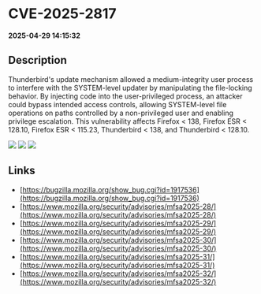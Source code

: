 # CVE-2025-2817

**2025-04-29 14:15:32**

## Description
Thunderbird's update mechanism allowed a medium-integrity user process to interfere with the SYSTEM-level updater by manipulating the file-locking behavior. By injecting code into the user-privileged process, an attacker could bypass intended access controls, allowing SYSTEM-level file operations on paths controlled by a non-privileged user and enabling privilege escalation. This vulnerability affects Firefox < 138, Firefox ESR < 128.10, Firefox ESR < 115.23, Thunderbird < 138, and Thunderbird < 128.10.

![](https://img.shields.io/static/v1?label=Score&message=8.8&color=red)
![](https://img.shields.io/static/v1?label=Severity&message=HIGH&color=red)
![](https://img.shields.io/static/v1?label=CWE&message=Traversal&color=green)

## Links
- [https://bugzilla.mozilla.org/show_bug.cgi?id=1917536](https://bugzilla.mozilla.org/show_bug.cgi?id=1917536)
- [https://www.mozilla.org/security/advisories/mfsa2025-28/](https://www.mozilla.org/security/advisories/mfsa2025-28/)
- [https://www.mozilla.org/security/advisories/mfsa2025-29/](https://www.mozilla.org/security/advisories/mfsa2025-29/)
- [https://www.mozilla.org/security/advisories/mfsa2025-30/](https://www.mozilla.org/security/advisories/mfsa2025-30/)
- [https://www.mozilla.org/security/advisories/mfsa2025-31/](https://www.mozilla.org/security/advisories/mfsa2025-31/)
- [https://www.mozilla.org/security/advisories/mfsa2025-32/](https://www.mozilla.org/security/advisories/mfsa2025-32/)
